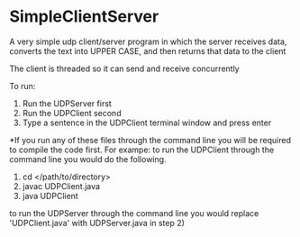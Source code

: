 SimpleClientServer
==================

A very simple udp client/server program in which the server receives data, converts the text into UPPER CASE, and then returns that data to the client


The client is threaded so it can send and receive concurrently

To run:
1) Run the UDPServer first
2) Run the UDPClient second
3) Type a sentence in the UDPClient terminal window and press enter




*If you run any of these files through the command line you will be required to compile the code first. 
For exampe: to run the UDPClient through the command line you would do the following.


1) cd </path/to/directory>
2) javac UDPClient.java
3) java UDPClient


to run the UDPServer through the command line you would replace 'UDPClient.java' with UDPServer.java in step 2)
